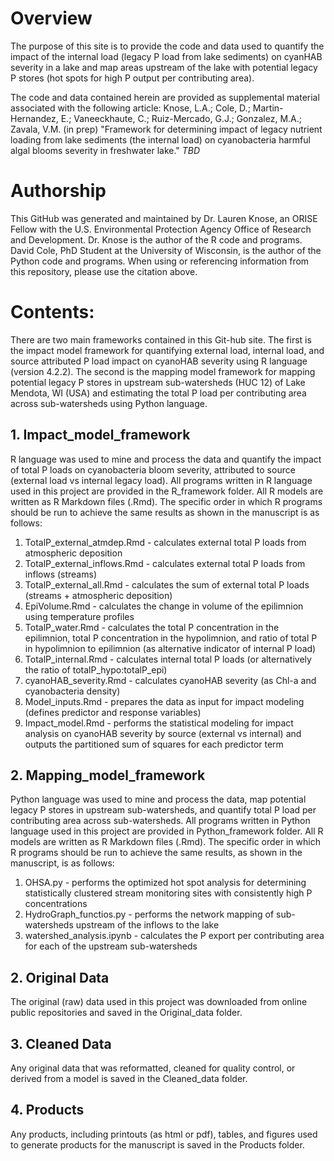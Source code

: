 # Overview
The purpose of this site is to provide the code and data used to quantify the impact of the internal load (legacy P load from lake sediments) on cyanHAB severity in a lake and map areas upstream of the lake with potential legacy P stores (hot spots for high P output per contributing area). 

The code and data contained herein are provided as supplemental material associated with the following article: 
Knose, L.A.; Cole, D.; Martin-Hernandez, E.; Vaneeckhaute, C.; Ruiz-Mercado, G.J.; Gonzalez, M.A.; Zavala, V.M. (in prep) "Framework for determining impact of legacy nutrient loading from lake sediments (the internal load) on cyanobacteria harmful algal blooms severity in freshwater lake." _TBD_  

# Authorship
This GitHub was generated and maintained by Dr. Lauren Knose, an ORISE Fellow with the U.S. Environmental Protection Agency Office of Research and Development. Dr. Knose is the author of the R code and programs. David Cole, PhD Student at the University of Wisconsin, is the author of the Python code and programs. When using or referencing information from this repository, please use the citation above.

# Contents:
There are two main frameworks contained in this Git-hub site. The first is the impact model framework for quantifying external load, internal load, and source attributed P load impact on cyanoHAB severity using R language (version 4.2.2). The second is the mapping model framework for mapping potential legacy P stores in upstream sub-watersheds (HUC 12) of Lake Mendota, WI (USA) and estimating the total P load per contributing area across sub-watersheds using Python language.

## 1. Impact_model_framework
R language was used to mine and process the data and quantify the impact of total P loads on cyanobacteria bloom severity, attributed to source (external load vs internal legacy load). All programs written in R language used in this project are provided in the R_framework folder. All R models are written as R Markdown files (.Rmd). The specific order in which R programs should be run to achieve the same results as shown in the manuscript is as follows:
  1. TotalP_external_atmdep.Rmd - calculates external total P loads from atmospheric deposition
  2. TotalP_external_inflows.Rmd - calculates external total P loads from inflows (streams)
  3. TotalP_external_all.Rmd - calculates the sum of external total P loads (streams + atmospheric deposition)
  4. EpiVolume.Rmd - calculates the change in volume of the epilimnion  using temperature profiles
  5. TotalP_water.Rmd - calculates the total P concentration in the epilimnion, total P concentration in the hypolimnion, and ratio of total P in hypolimnion to epilimnion (as alternative indicator of internal P load)
  6. TotalP_internal.Rmd - calculates internal total P loads (or alternatively the ratio of totalP_hypo:totalP_epi)
  7. cyanoHAB_severity.Rmd - calculates cyanoHAB severity (as Chl-a and cyanobacteria density)
  8. Model_inputs.Rmd - prepares the data as input for impact modeling (defines predictor and response variables)
  9. Impact_model.Rmd - performs the statistical modeling for impact analysis on cyanoHAB severity by source (external vs internal) and outputs the partitioned sum of squares for each predictor term 

## 2. Mapping_model_framework
Python language was used to mine and process the data, map potential legacy P stores in upstream sub-watersheds, and quantify total P load per contributing area across sub-watersheds. All programs written in Python language used in this project are provided in Python_framework folder. All R models are written as R Markdown files (.Rmd). The specific order in which R programs should be run to achieve the same results, as shown in the manuscript, is as follows:
  1. OHSA.py - performs the optimized hot spot analysis for determining statistically clustered stream monitoring sites with consistently high P concentrations
  2. HydroGraph_functios.py - performs the network mapping of sub-watersheds upstream of the inflows to the lake
  3. watershed_analysis.ipynb - calculates the P export per contributing area for each of the upstream sub-watersheds

## 2. Original Data 
The original (raw) data used in this project was downloaded from online public repositories
and saved in the Original_data folder. 

## 3. Cleaned Data
Any original data that was reformatted, cleaned for quality control, or derived from
a model is saved in the Cleaned_data folder. 

## 4. Products 
Any products, including printouts (as html or pdf), tables, and figures used 
to generate products for the manuscript is saved in the Products folder.
